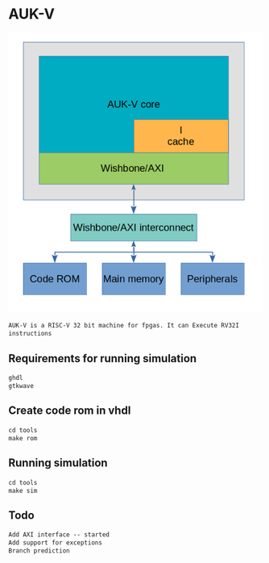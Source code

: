# AUK-V
![Alt text](doc/arch.png?raw=true "Architecture")


    AUK-V is a RISC-V 32 bit machine for fpgas. It can Execute RV32I instructions

## Requirements for running simulation

    ghdl
    gtkwave
## Create code rom in vhdl 
    cd tools
    make rom  
## Running simulation
    cd tools
    make sim  

## Todo
    Add AXI interface -- started
    Add support for exceptions
    Branch prediction
    